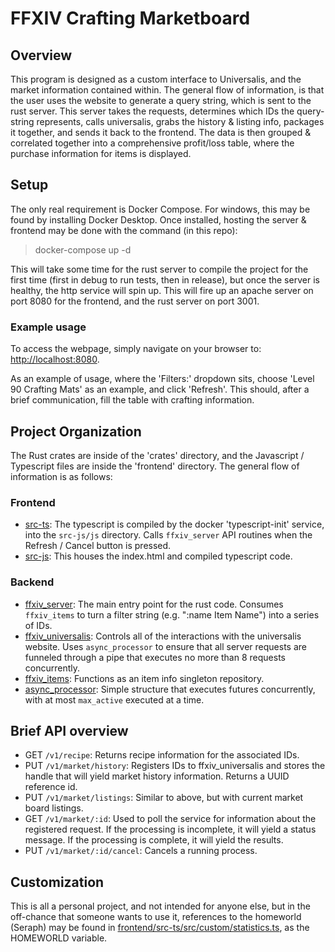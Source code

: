 # FFXIV Crafting Marketboard

## Overview

This program is designed as a custom interface to Universalis, and the market information contained within. The general flow of information, is that the user uses the website to generate a query string, which is sent to the rust server. This server takes the requests, determines which IDs the query-string represents, calls universalis, grabs the history & listing info, packages it together, and sends it back to the frontend. The data is then grouped & correlated together into a comprehensive profit/loss table, where the purchase information for items is displayed.

## Setup

The only real requirement is Docker Compose. For windows, this may be found by installing Docker Desktop. Once installed, hosting the server & frontend may be done with the command (in this repo):

> docker-compose up -d

This will take some time for the rust server to compile the project for the first time (first in debug to run tests, then in release), but once the server is healthy, the http service will spin up. This will fire up an apache server on port 8080 for the frontend, and the rust server on port 3001.

### Example usage

To access the webpage, simply navigate on your browser to:
[http://localhost:8080](http://localhost:8080).

As an example of usage, where the 'Filters:' dropdown sits, choose 'Level 90 Crafting Mats' as an example, and click 'Refresh'. This should, after a brief communication, fill the table with crafting information.

## Project Organization

The Rust crates are inside of the 'crates' directory, and the Javascript / Typescript files are inside the 'frontend' directory. The general flow of information is as follows:

### Frontend

* [src-ts](frontend/src-ts): The typescript is compiled by the docker 'typescript-init' service, into the `src-js/js` directory. Calls `ffxiv_server` API routines when the Refresh / Cancel button is pressed.
* [src-js](frontend/src-js): This houses the index.html and compiled typescript code.

### Backend

* [ffxiv_server](crates/ffxiv_server): The main entry point for the rust code. Consumes `ffxiv_items` to turn a filter string (e.g. ":name Item Name") into a series of IDs.
* [ffxiv_universalis](crates/ffxiv_universalis): Controls all of the interactions with the universalis website. Uses `async_processor` to ensure that all server requests are funneled through a pipe that executes no more than 8 requests concurrently.
* [ffxiv_items](crates/ffxiv_items): Functions as an item info singleton repository.
* [async_processor](crates/async_processor): Simple structure that executes futures concurrently, with at most `max_active` executed at a time.

## Brief API overview

* GET `/v1/recipe`: Returns recipe information for the associated IDs.
* PUT `/v1/market/history`: Registers IDs to ffxiv_universalis and stores the handle that will yield market history information. Returns a UUID reference id.
* PUT `/v1/market/listings`: Similar to above, but with current market board listings.
* GET `/v1/market/:id`: Used to poll the service for information about the registered request. If the processing is incomplete, it will yield a status message. If the processing is complete, it will yield the results.
* PUT `/v1/market/:id/cancel`: Cancels a running process.

## Customization

This is all a personal project, and not intended for anyone else, but in the off-chance that someone wants to use it, references to the homeworld (Seraph) may be found in [frontend/src-ts/src/custom/statistics.ts](frontend/src-ts/src/custom/statistics.ts), as the HOMEWORLD variable.
